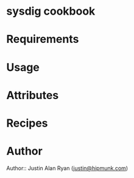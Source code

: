 # sysdig cookbook

# Requirements

# Usage

# Attributes

# Recipes

# Author

Author:: Justin Alan Ryan (<justin@hipmunk.com>)
